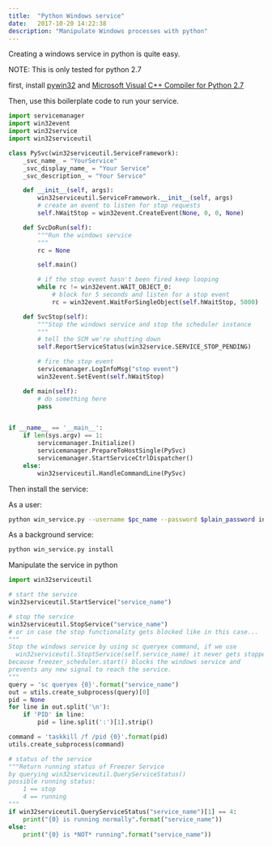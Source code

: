 ```yaml
---
title:  "Python Windows service"
date:   2017-10-20 14:22:38
description: "Manipulate Windows processes with python"
---
```


Creating a windows service in python is quite easy.

NOTE: This is only tested for python 2.7

first, install [pywin32](https://sourceforge.net/projects/pywin32/files/pywin32/Build%20219/)
and [Microsoft Visual C++ Compiler for Python 2.7](https://www.microsoft.com/en-us/download/details.aspx?id=44266)

Then, use this boilerplate code to run your service.

```python
import servicemanager
import win32event
import win32service
import win32serviceutil

class PySvc(win32serviceutil.ServiceFramework):
    _svc_name_ = "YourService"
    _svc_display_name_ = "Your Service"
    _svc_description_ = "Your Service"

    def __init__(self, args):
        win32serviceutil.ServiceFramework.__init__(self, args)
        # create an event to listen for stop requests
        self.hWaitStop = win32event.CreateEvent(None, 0, 0, None)

    def SvcDoRun(self):
        """Run the windows service
        """
        rc = None

        self.main()

        # if the stop event hasn't been fired keep looping
        while rc != win32event.WAIT_OBJECT_0:
            # block for 5 seconds and listen for a stop event
            rc = win32event.WaitForSingleObject(self.hWaitStop, 5000)

    def SvcStop(self):
        """Stop the windows service and stop the scheduler instance
        """
        # tell the SCM we're shutting down
        self.ReportServiceStatus(win32service.SERVICE_STOP_PENDING)

        # fire the stop event
        servicemanager.LogInfoMsg("stop event")
        win32event.SetEvent(self.hWaitStop)

    def main(self):
        # do something here
        pass


if __name__ == '__main__':
    if len(sys.argv) == 1:
        servicemanager.Initialize()
        servicemanager.PrepareToHostSingle(PySvc)
        servicemanager.StartServiceCtrlDispatcher()
    else:
        win32serviceutil.HandleCommandLine(PySvc)
```

Then install the service:

As a user:

```bash
python win_service.py --username $pc_name --password $plain_password install
```

As a background service:

```bash
python win_service.py install
```

Manipulate the service in python

```python
import win32serviceutil

# start the service
win32serviceutil.StartService("service_name")

# stop the service
win32serviceutil.StopService("service_name")
# or in case the stop functionality gets blocked like in this case...
"""
Stop the windows service by using sc queryex command, if we use
  win32serviceutil.StoptService(self.service_name) it never gets stopped
because freezer_scheduler.start() blocks the windows service and
prevents any new signal to reach the service.
"""
query = 'sc queryex {0}'.format("service_name")
out = utils.create_subprocess(query)[0]
pid = None
for line in out.split('\n'):
    if 'PID' in line:
        pid = line.split(':')[1].strip()

command = 'taskkill /f /pid {0}'.format(pid)
utils.create_subprocess(command)

# status of the service
"""Return running status of Freezer Service
by querying win32serviceutil.QueryServiceStatus()
possible running status:
    1 == stop
    4 == running
"""
if win32serviceutil.QueryServiceStatus("service_name")[1] == 4:
    print("{0} is running normally".format("service_name"))
else:
    print("{0} is *NOT* running".format("service_name"))
```
